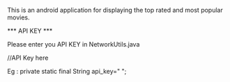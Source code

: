 This is an android application for displaying the top rated and most popular movies.

*** API KEY ***

Please enter you API KEY in NetworkUtils.java

//API Key here

Eg : private static final String api_key=" "; 
 
